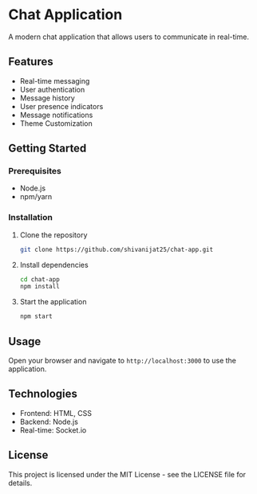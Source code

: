 # Chat Application

A modern chat application that allows users to communicate in real-time.

## Features

- Real-time messaging
- User authentication
- Message history
- User presence indicators
- Message notifications
- Theme Customization

## Getting Started

### Prerequisites

- Node.js
- npm/yarn

### Installation

1. Clone the repository
   ```bash
   git clone https://github.com/shivanijat25/chat-app.git
   ```

2. Install dependencies
   ```bash
   cd chat-app
   npm install
   ```

3. Start the application
   ```bash
   npm start
   ```

## Usage

Open your browser and navigate to `http://localhost:3000` to use the application.

## Technologies

- Frontend: HTML, CSS
- Backend: Node.js
- Real-time: Socket.io

## License

This project is licensed under the MIT License - see the LICENSE file for details.
